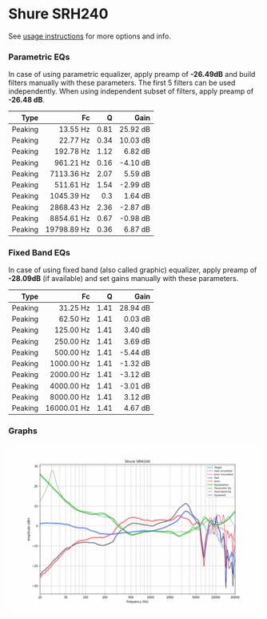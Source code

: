 # Shure SRH240
See [usage instructions](https://github.com/jaakkopasanen/AutoEq#usage) for more options and info.

### Parametric EQs
In case of using parametric equalizer, apply preamp of **-26.49dB** and build filters manually
with these parameters. The first 5 filters can be used independently.
When using independent subset of filters, apply preamp of **-26.48 dB**.

| Type    | Fc          |    Q | Gain     |
|--------:|------------:|-----:|---------:|
| Peaking | 13.55 Hz    | 0.81 | 25.92 dB |
| Peaking | 22.77 Hz    | 0.34 | 10.03 dB |
| Peaking | 192.78 Hz   | 1.12 | 6.82 dB  |
| Peaking | 961.21 Hz   | 0.16 | -4.10 dB |
| Peaking | 7113.36 Hz  | 2.07 | 5.59 dB  |
| Peaking | 511.61 Hz   | 1.54 | -2.99 dB |
| Peaking | 1045.39 Hz  | 0.3  | 1.64 dB  |
| Peaking | 2868.43 Hz  | 2.36 | -2.87 dB |
| Peaking | 8854.61 Hz  | 0.67 | -0.98 dB |
| Peaking | 19798.89 Hz | 0.36 | 6.87 dB  |

### Fixed Band EQs
In case of using fixed band (also called graphic) equalizer, apply preamp of **-28.09dB**
(if available) and set gains manually with these parameters.

| Type    | Fc          |    Q | Gain     |
|--------:|------------:|-----:|---------:|
| Peaking | 31.25 Hz    | 1.41 | 28.94 dB |
| Peaking | 62.50 Hz    | 1.41 | 0.03 dB  |
| Peaking | 125.00 Hz   | 1.41 | 3.40 dB  |
| Peaking | 250.00 Hz   | 1.41 | 3.69 dB  |
| Peaking | 500.00 Hz   | 1.41 | -5.44 dB |
| Peaking | 1000.00 Hz  | 1.41 | -1.32 dB |
| Peaking | 2000.00 Hz  | 1.41 | -3.12 dB |
| Peaking | 4000.00 Hz  | 1.41 | -3.01 dB |
| Peaking | 8000.00 Hz  | 1.41 | 3.12 dB  |
| Peaking | 16000.01 Hz | 1.41 | 4.67 dB  |

### Graphs
![](./Shure%20SRH240.png)